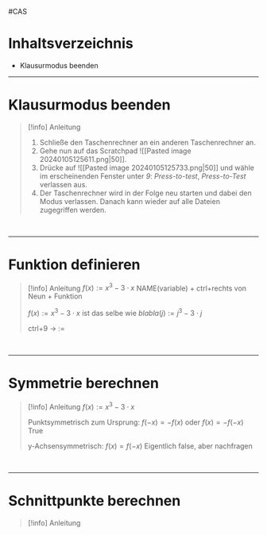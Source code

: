#CAS

# Inhaltsverzeichnis

- Klausurmodus beenden


___
# Klausurmodus beenden

>[!info] Anleitung
>1. Schließe den Taschenrechner an ein anderen Taschenrechner an.
>2. Gehe nun auf das Scratchpad ![[Pasted image 20240105125611.png|50]].
>3. Drücke auf ![[Pasted image 20240105125733.png|50]] und wähle im erscheinenden Fenster unter _9_: _Press-to-test_, _Press-to-Test_ verlassen aus.
>4. Der Taschenrechner wird in der Folge neu starten und dabei den Modus verlassen. Danach kann wieder auf alle Dateien zugegriffen werden.

<br>

___
# Funktion definieren

>[!info] Anleitung 
>$f(x):=x^{3}-3 \cdot x$
>NAME(variable) + ctrl+rechts von Neun + Funktion
>
>$f(x):=x^{3}-3 \cdot x$ ist das selbe wie $blabla(j):=j^{3}-3 \cdot j$
>
>ctrl+9 → :=

<br>

___
# Symmetrie berechnen

>[!info] Anleitung
>$f(x):=x^{3}-3 \cdot x$
>
>Punktsymmetrisch zum Ursprung:
>$f(-x)=-f(x)$
>oder
>$f(x)=-f(-x)$
>True
>
>y-Achsensymmetrisch:
>$f(x)=f(-x)$
>Eigentlich false, aber nachfragen

<br>

___
# Schnittpunkte berechnen

>[!info] Anleitung
>